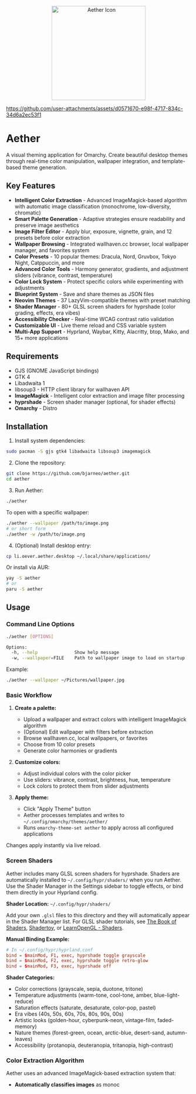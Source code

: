 <p align="center">
  <img src="icon.png" alt="Aether Icon" width="256" height="256">
</p>

https://github.com/user-attachments/assets/d0571670-e98f-4717-834c-34d6a2ec53f1

# Aether

A visual theming application for Omarchy. Create beautiful desktop themes through real-time color manipulation, wallpaper integration, and template-based theme generation.

## Key Features

- **Intelligent Color Extraction** - Advanced ImageMagick-based algorithm with automatic image classification (monochrome, low-diversity, chromatic)
- **Smart Palette Generation** - Adaptive strategies ensure readability and preserve image aesthetics
- **Image Filter Editor** - Apply blur, exposure, vignette, grain, and 12 presets before color extraction
- **Wallpaper Browsing** - Integrated wallhaven.cc browser, local wallpaper manager, and favorites system
- **Color Presets** - 10 popular themes: Dracula, Nord, Gruvbox, Tokyo Night, Catppuccin, and more
- **Advanced Color Tools** - Harmony generator, gradients, and adjustment sliders (vibrance, contrast, temperature)
- **Color Lock System** - Protect specific colors while experimenting with adjustments
- **Blueprint System** - Save and share themes as JSON files
- **Neovim Themes** - 37 LazyVim-compatible themes with preset matching
- **Shader Manager** - 80+ GLSL screen shaders for hyprshade (color grading, effects, era vibes)
- **Accessibility Checker** - Real-time WCAG contrast ratio validation
- **Customizable UI** - Live theme reload and CSS variable system
- **Multi-App Support** - Hyprland, Waybar, Kitty, Alacritty, btop, Mako, and 15+ more applications

## Requirements

- GJS (GNOME JavaScript bindings)
- GTK 4
- Libadwaita 1
- libsoup3 - HTTP client library for wallhaven API
- **ImageMagick** - Intelligent color extraction and image filter processing
- **hyprshade** - Screen shader manager (optional, for shader effects)
- **Omarchy** - Distro

## Installation

1. Install system dependencies:
```bash
sudo pacman -S gjs gtk4 libadwaita libsoup3 imagemagick
```

2. Clone the repository:
```bash
git clone https://github.com/bjarneo/aether.git
cd aether
```

3. Run Aether:
```bash
./aether
```

To open with a specific wallpaper:
```bash
./aether --wallpaper /path/to/image.png
# or short form
./aether -w /path/to/image.png
```

4. (Optional) Install desktop entry:
```bash
cp li.oever.aether.desktop ~/.local/share/applications/
```

Or install via AUR:
```bash
yay -S aether
# or
paru -S aether
```

## Usage

### Command Line Options

```bash
./aether [OPTIONS]

Options:
  -h, --help              Show help message
  -w, --wallpaper=FILE    Path to wallpaper image to load on startup
```

Example:
```bash
./aether --wallpaper ~/Pictures/wallpaper.jpg
```

### Basic Workflow

1. **Create a palette:**
   - Upload a wallpaper and extract colors with intelligent ImageMagick algorithm
   - (Optional) Edit wallpaper with filters before extraction
   - Browse wallhaven.cc, local wallpapers, or favorites
   - Choose from 10 color presets
   - Generate color harmonies or gradients

2. **Customize colors:**
   - Adjust individual colors with the color picker
   - Use sliders: vibrance, contrast, brightness, hue, temperature
   - Lock colors to protect them from slider adjustments

3. **Apply theme:**
   - Click "Apply Theme" button
   - Aether processes templates and writes to `~/.config/omarchy/themes/aether/`
   - Runs `omarchy-theme-set aether` to apply across all configured applications

Changes apply instantly via live reload.

### Screen Shaders

Aether includes many GLSL screen shaders for hyprshade. Shaders are automatically installed to `~/.config/hypr/shaders/` when you run Aether. Use the Shader Manager in the Settings sidebar to toggle effects, or bind them directly in your Hyprland config.

**Shader Location:** `~/.config/hypr/shaders/`

Add your own `.glsl` files to this directory and they will automatically appear in the Shader Manager list. For GLSL shader tutorials, see [The Book of Shaders](https://thebookofshaders.com/), [Shadertoy](https://www.shadertoy.com/), or [LearnOpenGL - Shaders](https://learnopengl.com/Getting-started/Shaders).

**Manual Binding Example:**
```conf
# In ~/.config/hypr/hyprland.conf
bind = $mainMod, F1, exec, hyprshade toggle grayscale
bind = $mainMod, F2, exec, hyprshade toggle retro-glow
bind = $mainMod, F3, exec, hyprshade off
```

**Shader Categories:**
- Color corrections (grayscale, sepia, duotone, tritone)
- Temperature adjustments (warm-tone, cool-tone, amber, blue-light-reduce)
- Saturation effects (saturate, desaturate, color-pop, pastel)
- Era vibes (40s, 50s, 60s, 70s, 80s, 90s, 00s)
- Artistic looks (golden-hour, cyberpunk-neon, vintage-film, faded-memory)
- Nature themes (forest-green, ocean, arctic-blue, desert-sand, autumn-leaves)
- Accessibility (protanopia, deuteranopia, tritanopia, high-contrast)

### Color Extraction Algorithm

Aether uses an advanced ImageMagick-based extraction system that:

- **Automatically classifies images** as monoc